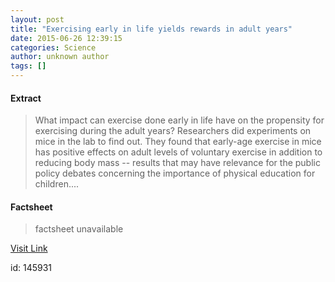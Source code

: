 ```yaml
---
layout: post
title: "Exercising early in life yields rewards in adult years"
date: 2015-06-26 12:39:15
categories: Science
author: unknown author
tags: []
---
```



#### Extract
>What impact can exercise done early in life have on the propensity for exercising during the adult years? Researchers did experiments on mice in the lab to find out. They found that early-age exercise in mice has positive effects on adult levels of voluntary exercise in addition to reducing body mass -- results that may have relevance for the public policy debates concerning the importance of physical education for children....

#### Factsheet
>factsheet unavailable

[Visit Link](http://www.sciencedaily.com/releases/2015/06/150626083915.htm)

id:  145931
